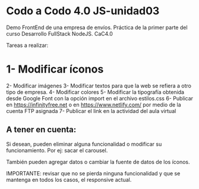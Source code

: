 # Codo a Codo 4.0 JS-unidad03
Demo FrontEnd de una empresa de envíos.
Práctica de la primer parte del curso Desarrollo FullStack NodeJS. CaC4.0

Tareas a realizar:

# 1- Modificar íconos
2- Modificar imágenes
3- Modificar textos para que la web se refiera a otro tipo de empresa.
4- Modificar colores
5- Modificar la tipografía obtenida desde Google Font con la opción import en el archivo
estilos.css
6- Publicar en https://infinityfree.net o en https://www.netlify.com/ por medio de la cuenta FTP asignada
7- Publicar el link en la actividad del aula virtual

A tener en cuenta:
-------------------
Si desean, pueden eliminar alguna funcionalidad o modificar su funcionamiento. 
Por ej: sacar el carousel.

También pueden agregar datos o cambiar la fuente de datos de los íconos. 

IMPORTANTE: revisar que no se pierda ninguna funcionalidad y que se mantenga 
en todos los casos, el responsive actual.

